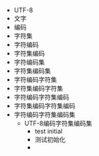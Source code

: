 - UTF-8
- 文字
- 编码
- 字符集
- 字符编码
- 字符集编码
- 字符编码集
- 字符集编码集
- 字符编码字符集
- 字符集编码字符集
- 字符编码字符集编码
- 字符集编码字符集编码
- 字符编码字符集编码集
  - UTF-8编码字符集编码集
    - test initial
    - 测试初始化
    - 